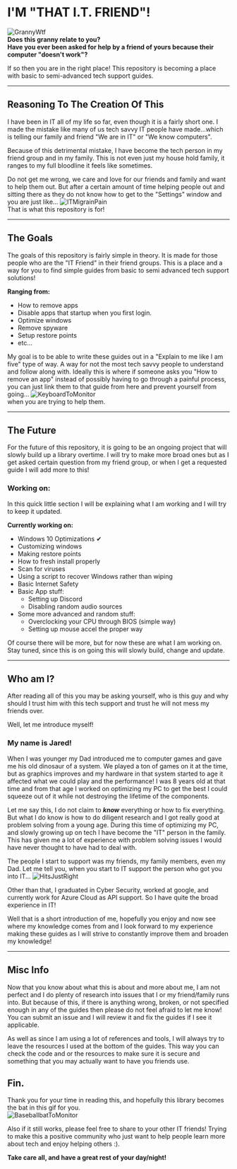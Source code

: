 # I'M "THAT I.T. FRIEND"!
![GrannyWtf](https://github.com/JaredKIso/Im-That-IT-Friend/blob/main/Home-Page-References/Gif-And-Images/GrannyWtf.png)   
**Does this granny relate to you?**   
**Have you ever been asked for help by a friend of yours because their computer "doesn't work"?**

If so then you are in the right place! This repository is becoming a place with basic to semi-advanced tech support guides. 
* * *
## Reasoning To The Creation Of This
I have been in IT all of my life so far, even though it is a fairly short one. I made the mistake like many of us tech savvy IT people have made...which is telling our family and friend "We are in IT" or "We know computers". 

Because of this detrimental mistake, I have become the tech person in my friend group and in my family. This is not even just my house hold family, it ranges to my full bloodline it feels like sometimes. 

Do not get me wrong, we care and love for our friends and family and want to help them out. But after a certain amount of time helping people out and sitting there as they do not know how to get to the "Settings" window and you are just like...
![ITMigrainPain](https://github.com/JaredKIso/Im-That-IT-Friend/blob/main/Home-Page-References/Gif-And-Images/ITMigrainPain.gif)   
That is what this repository is for!
* * *
## The Goals
The goals of this repository is fairly simple in theory. It is made for those people who are the "IT Friend" in their friend groups. This is a place and a way for you to find simple guides from basic to semi advanced tech support solutions!    

**Ranging from:**
  - How to remove apps
  - Disable apps that startup when you first login.
  - Optimize windows
  - Remove spyware
  - Setup restore points
  - etc...

My goal is to be able to write these guides out in a "Explain to me like I am five" type of way. A way for not the most tech savvy people to understand and follow along with. Ideally this is where if someone asks you "How to remove an app" instead of possibly having to go through a painful process, you can just link them to that guide from here and prevent yourself from going...
![KeyboardToMonitor](https://github.com/JaredKIso/Im-That-IT-Friend/blob/main/Home-Page-References/Gif-And-Images/KeyboardToMonitor.gif)   
when you are trying to help them. 
* * *
## The Future
For the future of this repository, it is going to be an ongoing project that will slowly build up a library overtime. I will try to make more broad ones but as I get asked certain question from my friend group, or when I get a requested guide I will add more to this!

### Working on:
In this quick little section I will be explaining what I am working and I will try to keep it updated.   

**Currently working on:**

  - Windows 10 Optimizations ✔
  - Customizing windows
  - Making restore points
  - How to fresh install properly
  - Scan for viruses
  - Using a script to recover Windows rather than wiping
  - Basic Internet Safety
  - Basic App stuff:
    - Setting up Discord
    - Disabling random audio sources
  - Some more advanced and random stuff:
    - Overclocking your CPU through BIOS (simple way)
    - Setting up mouse accel the proper way

Of course there will be more, but for now these are what I am working on. Stay tuned, since this is on going this will slowly build, change and update.
* * *
## Who am I?
After reading all of this you may be asking yourself, who is this guy and why should I trust him with this tech support and trust he will not mess my friends over.

Well, let me introduce myself!

### My name is Jared!
When I was younger my Dad introduced me to computer games and gave me his old dinosaur of a system. We played a ton of games on it at the time, but as graphics improves and my hardware in that system started to age it affected what we could play and the performance! I was 8 years old at that time and from that age I worked on optimizing my PC to get the best I could squeeze out of it while not destroying the lifetime of the components.

Let me say this, I do not claim to ***know*** everything or how to fix everything. But what I do know is how to do diligent research and I got really good at problem solving from a young age. During this time of optimizing my PC, and slowly growing up on tech I have become the "IT" person in the family. This has given me a lot of experience with problem solving issues I would have never thought to have had to deal with.

The people I start to support was my friends, my family members, even my Dad. Let me tell you, when you start to IT support the person who got you into IT... 
![HitsJustRight](https://github.com/JaredKIso/Im-That-IT-Friend/blob/main/Home-Page-References/Gif-And-Images/8RKAP94.jpg)   

Other than that, I graduated in Cyber Security, worked at google, and currently work for Azure Cloud as API support. So I have quite the broad experience in IT!

Well that is a short introduction of me, hopefully you enjoy and now see where my knowledge comes from and I look forward to my experience making these guides as I will strive to constantly improve them and broaden my knowledge!

* * *

## Misc Info
Now that you know about what this is about and more about me, I am not perfect and I do plenty of research into issues that I or my friend/family runs into. But because of this, if there is anything wrong, broken, or not specified enough in any of the guides then please do not feel afraid to let me know! You can submit an issue and I will review it and fix the guides if I see it applicable.

As well as since I am using a lot of references and tools, I will always try to leave the resources I used at the bottom of the guides. This way you can check the code and or the resources to make sure it is secure and something that you may actually want to have you friends use.

## Fin.
Thank you for your time in reading this, and hopefully this library becomes the bat in this gif for you.   
![BaseballbatToMonitor](https://github.com/JaredKIso/Im-That-IT-Friend/blob/main/Home-Page-References/Gif-And-Images/BaseballbatToMonitor.gif)

Also if it still works, please feel free to share to your other IT friends! Trying to make this a positive community who just want to help people learn more about tech and enjoy helping others :). 

**Take care all, and have a great rest of your day/night!**
